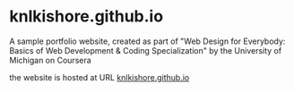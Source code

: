 # knlkishore.github.io
A sample portfolio website, created as part of "Web Design for Everybody: Basics of Web Development & Coding Specialization" by the University of Michigan on Coursera

the website is hosted at URL  [knlkishore.github.io](https://knlkishore.github.io)

